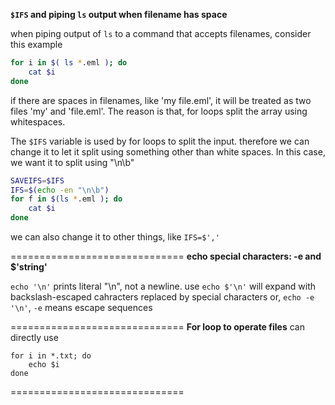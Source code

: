 **`$IFS` and piping `ls` output when filename has space**

when piping output of `ls` to a command that accepts filenames, consider this example

```bash
for i in $( ls *.eml ); do
    cat $i
done
```
 if there are spaces in filenames, like 'my file.eml', it will be treated as two files 'my' and 'file.eml'. The reason is that, for loops split the array using whitespaces. 

 The `$IFS` variable is used by for loops to split the input. therefore we can change it to let it split using something other than white spaces. In this case, we want it to split using "\n\b" 

```bash
SAVEIFS=$IFS
IFS=$(echo -en "\n\b")
for f in $(ls *.eml ); do
    cat $i
done
```
 
we can also change it to other things, like `IFS=$','`

==============================
**echo special characters: -e and $'string'**

`echo '\n'` prints literal "\n", not a newline.
use `echo $'\n'` will expand with backslash-escaped cahracters replaced by special characters
or, `echo -e '\n'`, `-e` means escape sequences

==============================
**For loop to operate files**
can directly use 
```basht
for i in *.txt; do
    echo $i
done
```
==============================
